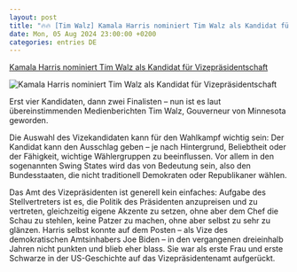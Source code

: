 ```yaml
---
layout: post
title: "🔥🔥 [Tim Walz] Kamala Harris nominiert Tim Walz als Kandidat für Vizepräsidentschaft"
date: Mon, 05 Aug 2024 23:00:00 +0200
categories: entries DE
---
```

[Kamala Harris nominiert Tim Walz als Kandidat für Vizepräsidentschaft](https://www.spiegel.de/ausland/usa-kamala-harris-nominiert-tim-walz-als-kandidat-fuer-vizepraesidentschaft-a-4c90d190-63ab-40b2-ab11-b109b43a71ba)

![Kamala Harris nominiert Tim Walz als Kandidat für Vizepräsidentschaft](https://cdn.prod.www.spiegel.de/images/ea5293c6-3e73-43d0-ad93-9933236e436b_w1200_r1.778_fpx50_fpy68.jpg)

Erst vier Kandidaten, dann zwei Finalisten – nun ist es laut übereinstimmenden Medienberichten Tim Walz, Gouverneur von Minnesota geworden.

Die Auswahl des Vizekandidaten kann für den Wahlkampf wichtig sein: Der Kandidat kann den Ausschlag geben – je nach Hintergrund, Beliebtheit oder der Fähigkeit, wichtige Wählergruppen zu beeinflussen. Vor allem in den sogenannten Swing States wird das von Bedeutung sein, also den Bundesstaaten, die nicht traditionell Demokraten oder Republikaner wählen.

Das Amt des Vizepräsidenten ist generell kein einfaches: Aufgabe des Stellvertreters ist es, die Politik des Präsidenten anzupreisen und zu vertreten, gleichzeitig eigene Akzente zu setzen, ohne aber dem Chef die Schau zu stehlen, keine Patzer zu machen, ohne aber selbst zu sehr zu glänzen. Harris selbst konnte auf dem Posten – als Vize des demokratischen Amtsinhabers Joe Biden – in den vergangenen dreieinhalb Jahren nicht punkten und blieb eher blass. Sie war als erste Frau und erste Schwarze in der US-Geschichte auf das Vizepräsidentenamt aufgerückt.

